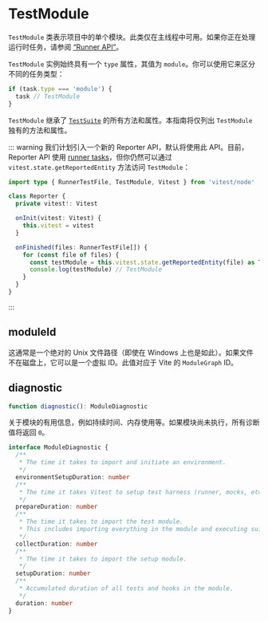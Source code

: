 # TestModule

`TestModule` 类表示项目中的单个模块。此类仅在主线程中可用。如果你正在处理运行时任务，请参阅 [“Runner API”](/advanced/runner#tasks)。

`TestModule` 实例始终具有一个 `type` 属性，其值为 `module`。你可以使用它来区分不同的任务类型：

```ts
if (task.type === 'module') {
  task // TestModule
}
```

`TestModule` 继承了 [`TestSuite`](/advanced/api/test-suite) 的所有方法和属性。本指南将仅列出 `TestModule` 独有的方法和属性。

::: warning
我们计划引入一个新的 Reporter API，默认将使用此 API。目前，Reporter API 使用 [runner tasks](/advanced/runner#tasks)，但你仍然可以通过 `vitest.state.getReportedEntity` 方法访问 `TestModule`：

```ts
import type { RunnerTestFile, TestModule, Vitest } from 'vitest/node'

class Reporter {
  private vitest!: Vitest

  onInit(vitest: Vitest) {
    this.vitest = vitest
  }

  onFinished(files: RunnerTestFile[]) {
    for (const file of files) {
      const testModule = this.vitest.state.getReportedEntity(file) as TestModule
      console.log(testModule) // TestModule
    }
  }
}
```
:::

## moduleId

这通常是一个绝对的 Unix 文件路径（即使在 Windows 上也是如此）。如果文件不在磁盘上，它可以是一个虚拟 ID。此值对应于 Vite 的 `ModuleGraph` ID。

## diagnostic

```ts
function diagnostic(): ModuleDiagnostic
```

关于模块的有用信息，例如持续时间、内存使用等。如果模块尚未执行，所有诊断值将返回 `0`。

```ts
interface ModuleDiagnostic {
  /**
   * The time it takes to import and initiate an environment.
   */
  environmentSetupDuration: number
  /**
   * The time it takes Vitest to setup test harness (runner, mocks, etc.).
   */
  prepareDuration: number
  /**
   * The time it takes to import the test module.
   * This includes importing everything in the module and executing suite callbacks.
   */
  collectDuration: number
  /**
   * The time it takes to import the setup module.
   */
  setupDuration: number
  /**
   * Accumulated duration of all tests and hooks in the module.
   */
  duration: number
}
```
